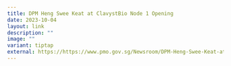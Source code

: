 ```yaml
---
title: DPM Heng Swee Keat at ClavystBio Node 1 Opening
date: 2023-10-04
layout: link
description: ""
image: ""
variant: tiptap
external: https://https://www.pmo.gov.sg/Newsroom/DPM-Heng-Swee-Keat-at-ClavystBio-Node-1-Opening
---
```

